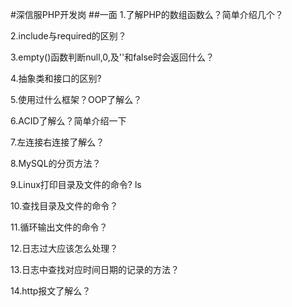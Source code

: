 #深信服PHP开发岗
##一面
1.了解PHP的数组函数么？简单介绍几个？

2.include与required的区别？

3.empty()函数判断null,0,及''和false时会返回什么？

4.抽象类和接口的区别?

5.使用过什么框架？OOP了解么？

6.ACID了解么？简单介绍一下

7.左连接右连接了解么？

8.MySQL的分页方法？

9.Linux打印目录及文件的命令? ls

10.查找目录及文件的命令？

11.循环输出文件的命令？

12.日志过大应该怎么处理？

13.日志中查找对应时间日期的记录的方法？

14.http报文了解么？